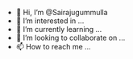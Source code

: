 - 👋 Hi, I’m @Sairajugummulla
- 👀 I’m interested in ...
- 🌱 I’m currently learning ...
- 💞️ I’m looking to collaborate on ...
- 📫 How to reach me ...

<!---
Sairajugummulla/Sairajugummulla is a ✨ special ✨ repository because its `README.md` (this file) appears on your GitHub profile.
You can click the Preview link to take a look at your changes.
--->

